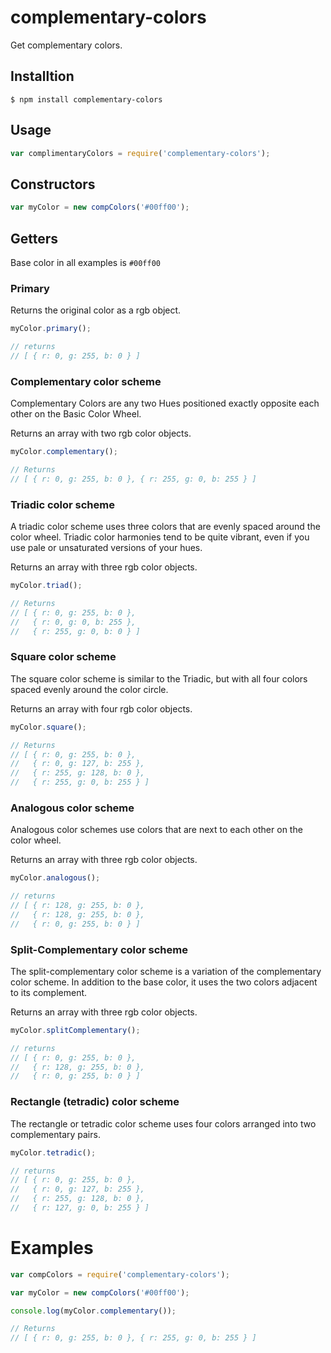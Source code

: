# complementary-colors

Get complementary colors.

## Installtion

```console
$ npm install complementary-colors
```

## Usage

```js
var complimentaryColors = require('complementary-colors');
```

## Constructors

```js
var myColor = new compColors('#00ff00');
```

## Getters

Base color in all examples is `#00ff00`

### Primary 

Returns the original color as a rgb object.

```js
myColor.primary();

// returns
// [ { r: 0, g: 255, b: 0 } ]
```

### Complementary color scheme

Complementary Colors are any two Hues positioned exactly opposite each other on the Basic Color Wheel. 

Returns an array with two rgb color objects.

```js
myColor.complementary();

// Returns
// [ { r: 0, g: 255, b: 0 }, { r: 255, g: 0, b: 255 } ]
```

### Triadic color scheme 

A triadic color scheme uses three colors that are evenly spaced around the color wheel. Triadic color harmonies tend to be quite vibrant, even if you use pale or unsaturated versions of your hues.

Returns an array with three rgb color objects.

```js
myColor.triad();

// Returns
// [ { r: 0, g: 255, b: 0 },
//   { r: 0, g: 0, b: 255 },
//   { r: 255, g: 0, b: 0 } ]
```
   
### Square color scheme

The square color scheme is similar to the Triadic, but with all four colors spaced evenly around the color circle.

Returns an array with four rgb color objects.

```js
myColor.square();

// Returns
// [ { r: 0, g: 255, b: 0 },
//   { r: 0, g: 127, b: 255 },
//   { r: 255, g: 128, b: 0 },
//   { r: 255, g: 0, b: 255 } ]
```

### Analogous color scheme

Analogous color schemes use colors that are next to each other on the color wheel.

Returns an array with three rgb color objects.

```js    
myColor.analogous();

// returns 
// [ { r: 128, g: 255, b: 0 },
//   { r: 128, g: 255, b: 0 },
//   { r: 0, g: 255, b: 0 } ]
```

### Split-Complementary color scheme 

The split-complementary color scheme is a variation of the complementary color scheme. In addition to the base color, it uses the two colors adjacent to its complement.

Returns an array with three rgb color objects.

```js
myColor.splitComplementary();

// returns 
// [ { r: 0, g: 255, b: 0 },
//   { r: 128, g: 255, b: 0 },
//   { r: 0, g: 255, b: 0 } ]
```

### Rectangle (tetradic) color scheme 

The rectangle or tetradic color scheme uses four colors arranged into two complementary pairs.

```js
myColor.tetradic();

// returns
// [ { r: 0, g: 255, b: 0 },
//   { r: 0, g: 127, b: 255 },
//   { r: 255, g: 128, b: 0 },
//   { r: 127, g: 0, b: 255 } ]
```
    
# Examples

```js
var compColors = require('complementary-colors');

var myColor = new compColors('#00ff00');

console.log(myColor.complementary());

// Returns
// [ { r: 0, g: 255, b: 0 }, { r: 255, g: 0, b: 255 } ]
```
